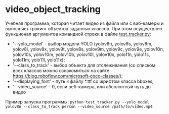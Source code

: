 # video_object_tracking

Учебная программа, которая читает видео из файла или с вэб-камеры и выполняет трэкинг объектов заданных классов. 
При этом осуществлен функционал аргументов командной строки в файле [test_tracker.py](https://github.com/Anastasiia-Pov/video_object_tracking/blob/main/test_tracker.py):
- '--yolo_model' - выбор модели YOLO (yolov8n, yolov8s, yolov8m, yolov8l, yolov8x, yolov9t, yolov8s, yolov9m, yolov9c, yolov9e, yolov10n, yolov10s, yolov10m, yolov10b, yolov10l, yolov10x, yolo11n, yolo11s, yolo11m, yolo11l, yolo11x);
- '--class_to_track' - выбор объекта для отслеживания (со списком всех классов можно ознакомиться на сайте https://blog.roboflow.com/microsoft-coco-classes/);
- '--displaying_font' - путь к файлу *.ttf со шрифтом класса bboxes;
- '--video_source' - 0, если веб-камера, или абсолютный путь до видео

Пример запуска программы:
```python test_tracker.py --yolo_model yolov8n --class_to_track person --video_source /path/to/video.mp4```